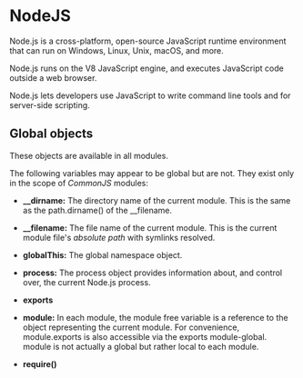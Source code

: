 # NodeJS

Node.js is a cross-platform, open-source JavaScript runtime environment that can run on Windows, Linux, Unix, macOS, and more. 

Node.js runs on the V8 JavaScript engine, and executes JavaScript code outside a web browser. 

Node.js lets developers use JavaScript to write command line tools and for server-side scripting.


## Global objects 

These objects are available in all modules.

The following variables may appear to be global but are not. They exist only in the scope of *CommonJS* modules:

 - **__dirname:** The directory name of the current module. This is the same as the path.dirname() of the __filename.
 
 - **__filename:** The file name of the current module. This is the current module file's *absolute path* with symlinks resolved.

 - **globalThis:**  The global namespace object.

 - **process:** The process object provides information about, and control over, the current Node.js process.

 - **exports**

 - **module:** In each module, the module free variable is a reference to the object representing the current module. For convenience, module.exports is also accessible via the exports module-global. module is not actually a global but rather local to each module.

 - **require()**

